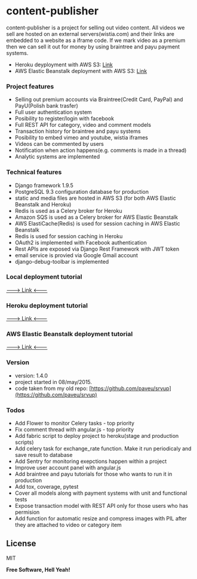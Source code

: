 # content-publisher

content-publisher is a project for selling out video content. All videos we sell are hosted on an external servers(wistia.com) and their links are embedded to a website as a iframe code. If we mark video as a premium then we can sell it out for money by using braintree and payu payment systems.

  - Heroku deyployment with AWS S3: [Link](http://contentpub-pro.herokuapp.com)
  - AWS Elastic Beanstalk deployment with AWS S3: [Link](http://content-publisher-prod.mrcd6tpmj3.eu-central-1.elasticbeanstalk.com/)

### Project features
  - Selling out premium accounts via Braintree(Credit Card, PayPal) and PayU(Polish bank trasfer)
  - Full user authentication system
  - Posibility to register/login with facebook
  - Full REST API for category, video and comment models
  - Transaction history for braintree and payu systems
  - Posibility to embed vimeo and youtube, wistia iframes
  - Videos can be commented by users
  - Notification when action happens(e.g. comments is made in a thread)
  - Analytic systems are implemented

### Technical features
  - Django framework 1.9.5
  - PostgreSQL 9.3 configuration database for production
  - static and media files are hosted in AWS S3 (for both AWS Elastic Beanstalk and Heroku)
  - Redis is used as a Celery broker for Heroku
  - Amazon SQS is used as a Celery broker for AWS Elastic Beanstalk
  - AWS ElastiCache(Redis) is used for session caching in AWS Elastic Beanstalk
  - Redis is used for session caching in Heroku
  - OAuth2 is implemented with Facebook authentication
  - Rest APIs are exposed via Django Rest Framework with JWT token
  - email service is provied via Google Gmail account
  - django-debug-toolbar is implemented

### Local deployment tutorial

[---> Link <---](https://github.com/paveu/content-publisher/blob/master/docs/deployment_to_local.md)

### Heroku deployment tutorial

[---> Link <---](https://github.com/paveu/content-publisher/blob/master/docs/deployment_to_heroku.md)

### AWS Elastic Beanstalk deployment tutorial

[---> Link <---](https://github.com/paveu/content-publisher/blob/master/docs/deployment_to_aws_elastic_beanstalk.md)

### Version
* version: 1.4.0
* project started in 08/may/2015. 
* code taken from my old repo: [https://github.com/paveu/srvup](https://github.com/paveu/srvup)

### Todos
  - Add Flower to monitor Celery tasks - top priority
  - Fix comment thread with angular.js - top priority
  - Add fabric script to deploy project to heroku(stage and production scripts)
  - Add celery task for exchange_rate function. Make it run periodicaly and save result to database
  - Add Sentry for monitoring exepctions happen within a project
  - Improve user account panel with angular.js
  - Add braintree and payu tutorials for those who wants to run it in production
  - Add tox, coverage, pytest
  - Cover all models along with payment systems with unit and functional tests
  - Expose transaction model with REST API only for those users who has permision
  - Add function for automatic resize and compress images with PIL after they are attached to video or category item

License
----

MIT

**Free Software, Hell Yeah!**

